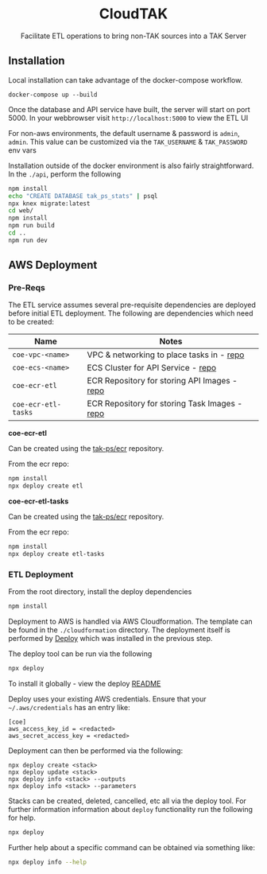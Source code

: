 <h1 align=center>CloudTAK</h1>

<p align=center>Facilitate ETL operations to bring non-TAK sources into a TAK Server</p>

## Installation

Local installation can take advantage of the docker-compose workflow.

```
docker-compose up --build
```

Once the database and API service have built, the server will start on port 5000.
In your webbrowser visit `http://localhost:5000` to view the ETL UI

For non-aws environments, the default username & password is `admin`, `admin`.
This value can be customized via the `TAK_USERNAME` & `TAK_PASSWORD` env vars

Installation outside of the docker environment is also fairly straightforward.
In the `./api`, perform the following

```sh
npm install
echo "CREATE DATABASE tak_ps_stats" | psql
npx knex migrate:latest
cd web/
npm install
npm run build
cd ..
npm run dev
```

## AWS Deployment

### Pre-Reqs

The ETL service assumes several pre-requisite dependencies are deployed before
initial ETL deployment.
The following are dependencies which need to be created:

| Name                  | Notes |
| --------------------- | ----- |
| `coe-vpc-<name>`      | VPC & networking to place tasks in - [repo](ttps://github.com/tak-ps/vpc) |
| `coe-ecs-<name>`      | ECS Cluster for API Service - [repo](ttps://github.com/tak-ps/ecs) |
| `coe-ecr-etl`         | ECR Repository for storing API Images - [repo](ttps://github.com/tak-ps/ecr)     |
| `coe-ecr-etl-tasks`   | ECR Repository for storing Task Images - [repo](ttps://github.com/tak-ps/ecr)  |

**coe-ecr-etl**

Can be created using the [tak-ps/ecr](https://github.com/tak-ps/ecr) repository.

From the ecr repo:
```sh
npm install
npx deploy create etl
```

**coe-ecr-etl-tasks**

Can be created using the [tak-ps/ecr](https://github.com/tak-ps/ecr) repository.

From the ecr repo:
```sh
npm install
npx deploy create etl-tasks
```

### ETL Deployment

From the root directory, install the deploy dependencies

```sh
npm install
```

Deployment to AWS is handled via AWS Cloudformation. The template can be found in the `./cloudformation`
directory. The deployment itself is performed by [Deploy](https://github.com/openaddresses/deploy) which
was installed in the previous step.

The deploy tool can be run via the following

```sh
npx deploy
```

To install it globally - view the deploy [README](https://github.com/openaddresses/deploy)

Deploy uses your existing AWS credentials. Ensure that your `~/.aws/credentials` has an entry like:

```
[coe]
aws_access_key_id = <redacted>
aws_secret_access_key = <redacted>
```

Deployment can then be performed via the following:

```
npx deploy create <stack>
npx deploy update <stack>
npx deploy info <stack> --outputs
npx deploy info <stack> --parameters
```

Stacks can be created, deleted, cancelled, etc all via the deploy tool. For further information
information about `deploy` functionality run the following for help.

```sh
npx deploy
```

Further help about a specific command can be obtained via something like:

```sh
npx deploy info --help
```


